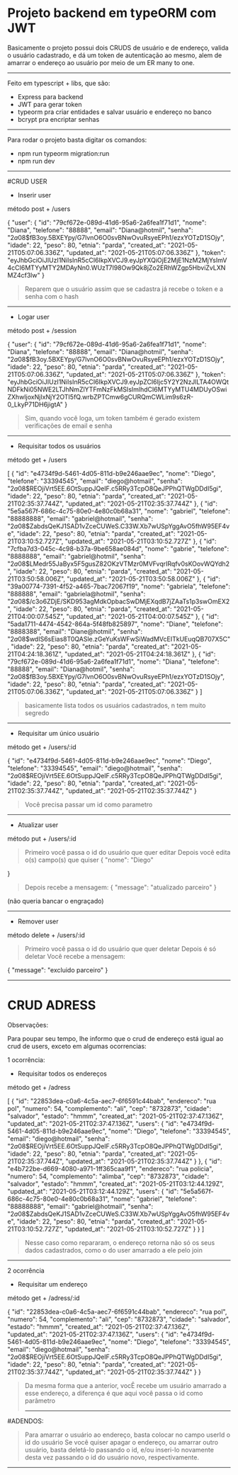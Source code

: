 # Projeto backend em typeORM com JWT


Basicamente o projeto possui dois CRUDS de usuário e de endereço, valida o usuário cadastrado, e dá um token de autenticação ao mesmo, alem de amarrar o endereço ao usuário por meio de um ER many to one.
*******************************************************************************************
Feito em typescript + libs, que são:

- Express para backend
- JWT para gerar token
- typeorm pra criar entidades e salvar usuário e endereço no banco
- bcrypt pra encriptar senhas

******************************************************************************************

Para rodar o projeto basta digitar os comandos:

- npm run typeorm migration:run
- npm run dev

******************************************************************************************

#CRUD USER


- Inserir user

método post + /users

{
  "user": {
    "id": "79cf672e-089d-41d6-95a6-2a6fea1f71d1",
    "nome": "Diana",
    "telefone": "88888",
    "email": "Diana@hotmil",
    "senha": "$2a$08$fB3oy.5BXEYpy/G7lvnO6O0svBNwOvuRsyeEPh1/ezxYOTzD1SOjy",
    "idade": 22,
    "peso": 80,
    "etnia": "parda",
    "created_at": "2021-05-21T05:07:06.336Z",
    "updated_at": "2021-05-21T05:07:06.336Z"
  },
  "token": "eyJhbGciOiJIUzI1NiIsInR5cCI6IkpXVCJ9.eyJpYXQiOjE2MjE1NzM2MjYsImV4cCI6MTYyMTY2MDAyNn0.WUzT7I98Ow9Qk8jZo2ERhWZgp5HbviZvLXNMZ4cf3lw"
}

>Reparem que o usuário assim que se cadastra já recebe o token e a senha com o hash

****************************************************************************************
- Logar user

método post + /session

{
  "user": {
    "id": "79cf672e-089d-41d6-95a6-2a6fea1f71d1",
    "nome": "Diana",
    "telefone": "88888",
    "email": "Diana@hotmil",
    "senha": "$2a$08$fB3oy.5BXEYpy/G7lvnO6O0svBNwOvuRsyeEPh1/ezxYOTzD1SOjy",
    "idade": 22,
    "peso": 80,
    "etnia": "parda",
    "created_at": "2021-05-21T05:07:06.336Z",
    "updated_at": "2021-05-21T05:07:06.336Z"
  },
  "token": "eyJhbGciOiJIUzI1NiIsInR5cCI6IkpXVCJ9.eyJpZCI6Ijc5Y2Y2NzJlLTA4OWQtNDFkNi05NWE2LTJhNmZlYTFmNzFkMSIsImlhdCI6MTYyMTU4MDUyOSwiZXhwIjoxNjIxNjY2OTI5fQ.wrbZPTCmw6gCURQmCWLim9s6zR-0_LkyP71DH6jigtA"
}

>Sim, quando você loga, um token também é gerado
>existem verificações de email e senha

****************************************************************************************

- Requisitar todos os usuários

método get + /users

[
  {
    "id": "e4734f9d-5461-4d05-811d-b9e246aae9ec",
    "nome": "Diego",
    "telefone": "33394545",
    "email": "diego@hotmail",
    "senha": "$2a$08$REOjiVrt5EE.6OtSuppJQeIF.c5RRy3TcpO8QeJPPhQTWgDDdI5gi",
    "idade": 22,
    "peso": 80,
    "etnia": "parda",
    "created_at": "2021-05-21T02:35:37.744Z",
    "updated_at": "2021-05-21T02:35:37.744Z"
  },
  {
    "id": "5e5a567f-686c-4c75-80e0-4e80c0b68a31",
    "nome": "gabriel",
    "telefone": "88888888",
    "email": "gabriel@hotmail",
    "senha": "$2a$08$ZabdsQeKJ1SAD1vZceCUWeS.C33W.Xb7wUSpYggAvO5fhW95EF4ve",
    "idade": 22,
    "peso": 80,
    "etnia": "parda",
    "created_at": "2021-05-21T03:10:52.727Z",
    "updated_at": "2021-05-21T03:10:52.727Z"
  },
  {
    "id": "7cfba7d3-045c-4c98-b37a-9be658ae084d",
    "nome": "gabrie",
    "telefone": "8888888",
    "email": "gabriel@hotmil",
    "senha": "$2a$08$LMedr55JaByx5F5gusZ82OKzVTMzr0MVFvqrIRqfv0sKOovWQYdh2",
    "idade": 22,
    "peso": 80,
    "etnia": "parda",
    "created_at": "2021-05-21T03:50:58.006Z",
    "updated_at": "2021-05-21T03:50:58.006Z"
  },
  {
    "id": "39a00774-7391-4f52-a465-7bac72067f19",
    "nome": "gabriela",
    "telefone": "888888",
    "email": "gabriela@hotmil",
    "senha": "$2a$08$/c3o6ZDjE/SKD953agMdkOpbacSwDMjEXqdB7jZAaTs1p3swOmEX2",
    "idade": 22,
    "peso": 80,
    "etnia": "parda",
    "created_at": "2021-05-21T04:00:07.545Z",
    "updated_at": "2021-05-21T04:00:07.545Z"
  },
  {
    "id": "5ada1711-4474-4542-864a-5f48fb825897",
    "nome": "Diane",
    "telefone": "8888388",
    "email": "Diane@hotmil",
    "senha": "$2a$08$wdIS6sEias8T0QASle.zGeYuKsWFwSiWadMVcEITkUEuqQB707X5C",
    "idade": 22,
    "peso": 80,
    "etnia": "parda",
    "created_at": "2021-05-21T04:24:18.361Z",
    "updated_at": "2021-05-21T04:24:18.361Z"
  },
  {
    "id": "79cf672e-089d-41d6-95a6-2a6fea1f71d1",
    "nome": "Diana",
    "telefone": "88888",
    "email": "Diana@hotmil",
    "senha": "$2a$08$fB3oy.5BXEYpy/G7lvnO6O0svBNwOvuRsyeEPh1/ezxYOTzD1SOjy",
    "idade": 22,
    "peso": 80,
    "etnia": "parda",
    "created_at": "2021-05-21T05:07:06.336Z",
    "updated_at": "2021-05-21T05:07:06.336Z"
  }
]

>basicamente lista todos os usuários cadastrados, n tem muito segredo

***************************************************************************************

- Requisitar um único usuário

método get + /users/:id

{
  "id": "e4734f9d-5461-4d05-811d-b9e246aae9ec",
  "nome": "Diego",
  "telefone": "33394545",
  "email": "diego@hotmail",
  "senha": "$2a$08$REOjiVrt5EE.6OtSuppJQeIF.c5RRy3TcpO8QeJPPhQTWgDDdI5gi",
  "idade": 22,
  "peso": 80,
  "etnia": "parda",
  "created_at": "2021-05-21T02:35:37.744Z",
  "updated_at": "2021-05-21T02:35:37.744Z"
}

>Você precisa passar um id como parametro

***************************************************************************************

- Atualizar user

método put + /users/:id

>Primeiro você passa o id do usuário que quer editar
>Depois você edita o(s) campo(s) que quiser
{
  "nome": "Diego"
  
}

>Depois recebe a mensagem:
>{
  "message": "atualizado parceiro"
}

(não queria bancar o engraçado)

***************************************************************************************

- Remover user

método delete + /users/:id

>Primeiro você passa o id do usuário que quer deletar
>Depois é só deletar
>Você recebe a mensagem:

{
  "message": "excluido parceiro"
}

***************************************************************************************

# CRUD ADRESS

Observações:

Para poupar seu tempo, lhe informo que o crud de endereço está igual ao crud de users, exceto em algumas ocorrencias:


1 ocorrência:

- Requisitar todos os endereços

método get + /adress

[
  {
    "id": "22853dea-c0a6-4c5a-aec7-6f6591c44bab",
    "endereco": "rua pol",
    "numero": 54,
    "complemento": "ali",
    "cep": "8732873",
    "cidade": "salvador",
    "estado": "hmmm",
    "created_at": "2021-05-21T02:37:47.136Z",
    "updated_at": "2021-05-21T02:37:47.136Z",
    "users": {
      "id": "e4734f9d-5461-4d05-811d-b9e246aae9ec",
      "nome": "Diego",
      "telefone": "33394545",
      "email": "diego@hotmail",
      "senha": "$2a$08$REOjiVrt5EE.6OtSuppJQeIF.c5RRy3TcpO8QeJPPhQTWgDDdI5gi",
      "idade": 22,
      "peso": 80,
      "etnia": "parda",
      "created_at": "2021-05-21T02:35:37.744Z",
      "updated_at": "2021-05-21T02:35:37.744Z"
    }
  },
  {
    "id": "e4b722be-d669-4080-a971-1ff365caa9f1",
    "endereco": "rua policia",
    "numero": 54,
    "complemento": "alimba",
    "cep": "8732873",
    "cidade": "salvador",
    "estado": "hmmm",
    "created_at": "2021-05-21T03:12:44.129Z",
    "updated_at": "2021-05-21T03:12:44.129Z",
    "users": {
      "id": "5e5a567f-686c-4c75-80e0-4e80c0b68a31",
      "nome": "gabriel",
      "telefone": "88888888",
      "email": "gabriel@hotmail",
      "senha": "$2a$08$ZabdsQeKJ1SAD1vZceCUWeS.C33W.Xb7wUSpYggAvO5fhW95EF4ve",
      "idade": 22,
      "peso": 80,
      "etnia": "parda",
      "created_at": "2021-05-21T03:10:52.727Z",
      "updated_at": "2021-05-21T03:10:52.727Z"
    }
  }
]

>Nesse caso como repararam, o endereço retorna não só os seus dados cadastrados, como o do user amarrado a ele pelo join

****************************************************************************************
2 ocorrência


- Requisitar um endereço

método get + /adress/:id

{
  "id": "22853dea-c0a6-4c5a-aec7-6f6591c44bab",
  "endereco": "rua pol",
  "numero": 54,
  "complemento": "ali",
  "cep": "8732873",
  "cidade": "salvador",
  "estado": "hmmm",
  "created_at": "2021-05-21T02:37:47.136Z",
  "updated_at": "2021-05-21T02:37:47.136Z",
  "users": {
    "id": "e4734f9d-5461-4d05-811d-b9e246aae9ec",
    "nome": "Diego",
    "telefone": "33394545",
    "email": "diego@hotmail",
    "senha": "$2a$08$REOjiVrt5EE.6OtSuppJQeIF.c5RRy3TcpO8QeJPPhQTWgDDdI5gi",
    "idade": 22,
    "peso": 80,
    "etnia": "parda",
    "created_at": "2021-05-21T02:35:37.744Z",
    "updated_at": "2021-05-21T02:35:37.744Z"
  }
}

> Da mesma forma que a anterior, vocÊ recebe um usuário amarrado a esse endereço, a diferença é que aqui você passa o id como parâmetro
> *************************************************************************************

#ADENDOS:

>Para amarrar o usuário ao endereço, basta colocar no campo userId o id do usuário
>Se você quiser apagar o endereço, ou amarrar outro usuário, basta deletá-lo passando o id, e/ou inseri-lo novamente desta vez passando o id do usuário novo, respectivamente.



****************************************************************************************

